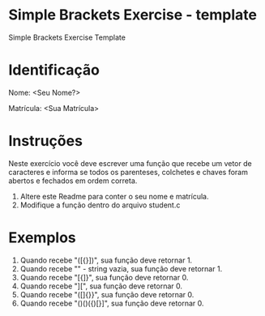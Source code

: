 # Simple Brackets Exercise - template
Simple Brackets Exercise Template

# Identificação
Nome: <Seu Nome?>

Matrícula: <Sua Matrícula>

# Instruções
Neste exercício você deve escrever uma função que recebe um vetor de caracteres e informa se todos os parenteses, colchetes e chaves foram abertos e fechados em ordem correta.

1. Altere este Readme para conter o seu nome e matrícula.
2. Modifique a função dentro do arquivo student.c

# Exemplos
1. Quando recebe "([{}])", sua função deve retornar 1.
2. Quando recebe "" - string vazia, sua função deve retornar 1.
3. Quando recebe "[{]}", sua função deve retornar 0.
4. Quando recebe "][", sua função deve retornar 0.
5. Quando recebe "([]{}}", sua função deve retornar 0.
6. Quando recebe "()()({)[}]", sua função deve retornar 0.

